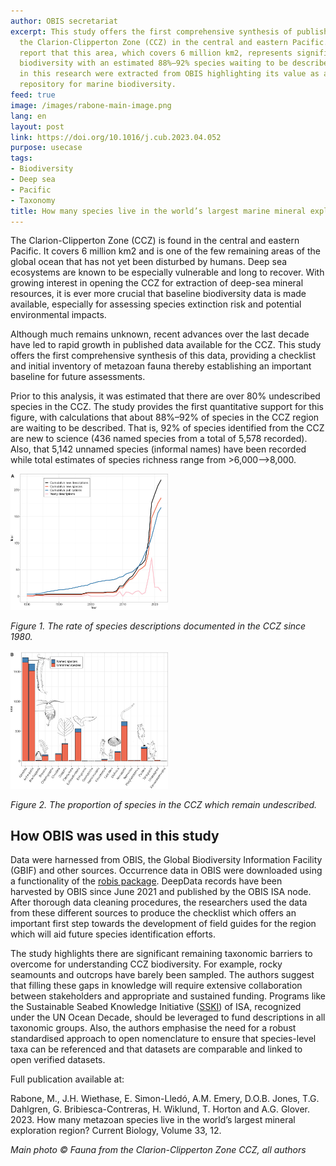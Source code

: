 ```yaml
---
author: OBIS secretariat
excerpt: This study offers the first comprehensive synthesis of published data for
  the Clarion-Clipperton Zone (CCZ) in the central and eastern Pacific. The authors
  report that this area, which covers 6 million km2, represents significant undescribed
  biodiversity with an estimated 88%–92% species waiting to be described. Data used
  in this research were extracted from OBIS highlighting its value as a global data
  repository for marine biodiversity.
feed: true
image: /images/rabone-main-image.png
lang: en
layout: post
link: https://doi.org/10.1016/j.cub.2023.04.052
purpose: usecase
tags:
- Biodiversity
- Deep sea
- Pacific
- Taxonomy
title: How many species live in the world’s largest marine mineral exploration region?
---
```


The Clarion-Clipperton Zone (CCZ) is found in the central and eastern Pacific. It covers 6 million km2 and is one of the few remaining areas of the global ocean that has not yet been disturbed by humans. Deep sea ecosystems are known to be especially vulnerable and long to recover. With growing interest in opening the CCZ for extraction of deep-sea mineral resources, it is ever more crucial that baseline biodiversity data is made available, especially for assessing species extinction risk and potential environmental impacts.

Although much remains unknown, recent advances over the last decade have led to rapid growth in published data available for the CCZ. This study offers the first comprehensive synthesis of this data, providing a checklist and initial inventory of metazoan fauna thereby establishing an important baseline for future assessments. 

Prior to this analysis, it was estimated that there are over 80% undescribed species in the CCZ. The study provides the first quantitative support for this figure, with calculations that about 88%–92% of species in the CCZ region are waiting to be described. That is, 92% of species identified from the CCZ are new to science (436 named species from a total of 5,578 recorded). Also, that 5,142 unnamed species (informal names) have been recorded while total estimates of species richness range from >6,000–>8,000. 

<img alt="Fig1" src="/images/rabone-2023-fig1.jpg" width="50%">

*Figure 1. The rate of species descriptions documented in the CCZ since 1980.*

<img alt="Fig2" src="/images/rabone-2023-fig2.jpg" width="50%">

*Figure 2. The proportion of species in the CCZ which remain undescribed.*

## How OBIS was used in this study

Data were harnessed from OBIS, the Global Biodiversity Information Facility (GBIF) and other sources. Occurrence data in OBIS were downloaded using a functionality of the [robis package](https://manual.obis.org/accessr/). DeepData records have been harvested by OBIS since June 2021 and published by the OBIS ISA node. After thorough data cleaning procedures, the researchers used the data from these different sources to produce the checklist which offers an important first step towards the development of field guides for the region which will aid future species identification efforts. 

The study highlights there are significant remaining taxonomic barriers to overcome for understanding CCZ biodiversity. For example, rocky seamounts and outcrops have barely been sampled. The authors suggest that filling these gaps in knowledge will require extensive collaboration between stakeholders and appropriate and sustained funding. Programs like the Sustainable Seabed Knowledge Initiative ([SSKI](https://www.isa.org.jm/sski/)) of ISA, recognized under the UN Ocean Decade, should be leveraged to fund descriptions in all taxonomic groups. Also, the authors emphasise the need for a robust standardised approach to open nomenclature to ensure that species-level taxa can be referenced and that datasets are comparable and linked to open verified datasets. 

Full publication available at:

Rabone, M., J.H. Wiethase, E. Simon-Lledó, A.M. Emery, D.O.B. Jones, T.G. Dahlgren, G. Bribiesca-Contreras, H. Wiklund, T. Horton and A.G. Glover. 2023. How many metazoan species live in the world’s largest mineral exploration region? Current Biology, Volume 33, 12. 

_Main photo © Fauna from the Clarion-Clipperton Zone CCZ, all authors_